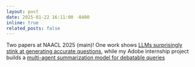 ```yaml
---
layout: post
date: 2025-01-22 16:11:00 -0400
inline: true
related_posts: false
---
```


Two papers at NAACL 2025 (main)! One work shows [LLMs surprisingly stink at generating accurate questions](https://arxiv.org/abs/2410.15512), while my Adobe internship project builds a [multi-agent summarization model for debatable queries](https://www.arxiv.org/abs/2502.00322)

